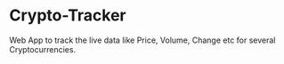# Crypto-Tracker
Web App to track the live data like Price, Volume, Change etc for several Cryptocurrencies.
